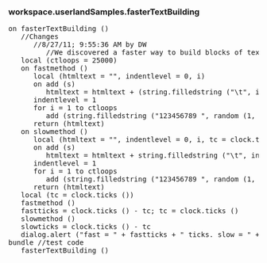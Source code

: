 ### workspace.userlandSamples.fasterTextBuilding
<pre>
on fasterTextBuilding ()
   //Changes
      //8/27/11; 9:55:36 AM by DW
         //We discovered a faster way to build blocks of text, something web applications do a lot. Two methods below, one is faster, as you'll see by running this script.
   local (ctloops = 25000)
   on fastmethod ()
      local (htmltext = "", indentlevel = 0, i)
      on add (s)
         htmltext = htmltext + (string.filledstring ("\t", indentlevel) + s + "\r");
      indentlevel = 1
      for i = 1 to ctloops
         add (string.filledstring ("123456789 ", random (1, 10)))
      return (htmltext)
   on slowmethod ()
      local (htmltext = "", indentlevel = 0, i, tc = clock.ticks ())
      on add (s)
         htmltext = htmltext + string.filledstring ("\t", indentlevel) + s + "\r";
      indentlevel = 1
      for i = 1 to ctloops
         add (string.filledstring ("123456789 ", random (1, 10)))
      return (htmltext)
   local (tc = clock.ticks ())
   fastmethod ()
   fastticks = clock.ticks () - tc; tc = clock.ticks ()
   slowmethod ()
   slowticks = clock.ticks () - tc
   dialog.alert ("fast = " + fastticks + " ticks. slow = " + slowticks + ".")
bundle //test code
   fasterTextBuilding ()

</pre>